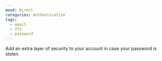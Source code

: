 ```yaml
---
mood: Direct
categories: Authentication
tags:
  - email
  - 2fa
  - password
---
```

Add an extra layer of security to your account in case your password is stolen.